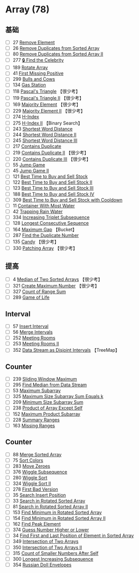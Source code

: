 # Array (78)

## 基础
- [ ] 27 [Remove Element](https://leetcode.com/problems/remove-element/)
- [ ] 26 [Remove Duplicates from Sorted Array](https://leetcode.com/problems/remove-duplicates-from-sorted-array/description/)
- [ ] 80 [Remove Duplicates from Sorted Array II](https://leetcode.com/problems/remove-duplicates-from-sorted-array-ii/description/)
- [ ] 277 [🔒 Find the Celebrity](https://leetcode.com/problems/find-the-celebrity/description/)
- [ ] 189 [Rotate Array](https://leetcode.com/problems/rotate-array/description/)
- [ ] 41 [First Missing Positive](https://leetcode.com/problems/first-missing-positive/description/)
- [ ] 299 [Bulls and Cows](https://leetcode.com/problems/bulls-and-cows/)
- [ ] 134 [Gas Station](https://leetcode.com/problems/gas-station/description/)
- [ ] 118 [Pascal's Triangle](https://leetcode.com/problems/pascals-triangle/description/)	【很少考】
- [ ] 119 [Pascal's Triangle II](https://leetcode.com/problems/pascals-triangle-ii/description/)	【很少考】
- [ ] 169 [Majority Element](https://leetcode.com/problems/majority-element/description/)	【很少考】
- [ ] 229 [Majority Element II](https://leetcode.com/problems/majority-element-ii/description/)	【很少考】
- [ ] 274 [H-Index](https://leetcode.com/problems/h-index/description/)
- [ ] 275 [H-Index II](https://leetcode.com/problems/h-index-ii/description/)	【Binary Search】
- [ ] 243 [Shortest Word Distance](https://leetcode.com/problems/shortest-word-distance/description/)
- [ ] 244 [Shortest Word Distance II](https://leetcode.com/problems/shortest-word-distance-ii/description/)
- [ ] 245 [Shortest Word Distance III](https://leetcode.com/problems/shortest-word-distance-iii/description/)
- [ ] 217 [Contains Duplicate](https://leetcode.com/problems/contains-duplicate/description/)
- [ ] 219 [Contains Duplicate II](https://leetcode.com/problems/contains-duplicate-ii/description/)	【很少考】
- [ ] 220 [Contains Duplicate III](https://leetcode.com/problems/contains-duplicate-iii/description/)	【很少考】
- [ ] 55 [Jump Game](https://leetcode.com/problems/jump-game/description/)
- [ ] 45 [Jump Game II](https://leetcode.com/problems/jump-game-ii/description/)
- [ ] 121 [Best Time to Buy and Sell Stock](https://leetcode.com/problems/best-time-to-buy-and-sell-stock/description/)
- [ ] 122 [Best Time to Buy and Sell Stock II](https://leetcode.com/problems/best-time-to-buy-and-sell-stock-ii/description/)
- [ ] 123 [Best Time to Buy and Sell Stock III](https://leetcode.com/problems/best-time-to-buy-and-sell-stock-iii/description/)
- [ ] 188 [Best Time to Buy and Sell Stock IV](https://leetcode.com/problems/best-time-to-buy-and-sell-stock-iv/description/)
- [ ] 309 [Best Time to Buy and Sell Stock with Cooldown](https://leetcode.com/problems/best-time-to-buy-and-sell-stock-with-cooldown/description/)
- [ ] 11 [Container With Most Water](https://leetcode.com/problems/container-with-most-water/description/)
- [ ] 42 [Trapping Rain Water](https://leetcode.com/problems/trapping-rain-water/description/)
- [ ] 334 [Increasing Triplet Subsequence](https://leetcode.com/problems/increasing-triplet-subsequence/description/)
- [ ] 128 [Longest Consecutive Sequence](https://leetcode.com/problems/longest-consecutive-sequence/description/)
- [ ] 164 [Maximum Gap](https://leetcode.com/problems/maximum-gap/description/)	【Bucket】
- [ ] 287 [Find the Duplicate Number](https://leetcode.com/problems/find-the-duplicate-number/description/)
- [ ] 135 [Candy](https://leetcode.com/problems/candy/description/)	【很少考】
- [ ] 330 [Patching Array](https://leetcode.com/problems/patching-array/description/)	【很少考】

## 提高
- [ ] 4 [Median of Two Sorted Arrays](https://leetcode.com/problems/median-of-two-sorted-arrays/description/)	【很少考】
- [ ] 321 [Create Maximum Number](https://leetcode.com/problems/create-maximum-number/description/)	【很少考】
- [ ] 327 [Count of Range Sum](https://leetcode.com/problems/count-of-range-sum/description/)
- [ ] 289 [Game of Life](https://leetcode.com/problems/game-of-life/description/)

## Interval
- [ ] 57 [Insert Interval](https://leetcode.com/problems/insert-interval/description/)
- [ ] 56 [Merge Intervals](https://leetcode.com/problems/merge-intervals/description/)
- [ ] 252 [Meeting Rooms](https://leetcode.com/problems/meeting-rooms/description/)
- [ ] 253 [Meeting Rooms II](https://leetcode.com/problems/meeting-rooms-ii/description/)
- [ ] 352 [Data Stream as Disjoint Intervals](https://leetcode.com/problems/data-stream-as-disjoint-intervals/description/)	【TreeMap】

## Counter
- [ ] 239 [Sliding Window Maximum](https://leetcode.com/problems/sliding-window-maximum/description/)
- [ ] 295 [Find Median from Data Stream](https://leetcode.com/problems/find-median-from-data-stream/description/)
- [ ] 53 [Maximum Subarray](https://leetcode.com/problems/maximum-subarray/description/)
- [ ] 325 [Maximum Size Subarray Sum Equals k](https://leetcode.com/problems/maximum-size-subarray-sum-equals-k/)
- [ ] 209 [Minimum Size Subarray Sum](https://leetcode.com/problems/minimum-size-subarray-sum/description/)
- [ ] 238 [Product of Array Except Self](https://leetcode.com/problems/product-of-array-except-self/description/)
- [ ] 152 [Maximum Product Subarray](https://leetcode.com/problems/maximum-product-subarray/description/)
- [ ] 228 [Summary Ranges](https://leetcode.com/problems/summary-ranges/description/)
- [ ] 163 [Missing Ranges](https://leetcode.com/problems/missing-ranges/description/)

## Counter
- [ ] 88 [Merge Sorted Array](https://leetcode.com/problems/merge-sorted-array/description/)
- [ ] 75 [Sort Colors](https://leetcode.com/problems/sort-colors/description/)
- [ ] 283 [Move Zeroes](https://leetcode.com/problems/move-zeroes/description/)
- [ ] 376 [Wiggle Subsequence](https://leetcode.com/problems/wiggle-subsequence/description/)
- [ ] 280 [Wiggle Sort](https://leetcode.com/problems/wiggle-sort/description/)
- [ ] 324 [Wiggle Sort II](https://leetcode.com/problems/wiggle-sort-ii/description/)
- [ ] 278 [First Bad Version](https://leetcode.com/problems/first-bad-version/description/)
- [ ] 35 [Search Insert Position](https://leetcode.com/problems/search-insert-position/description/)
- [ ] 33 [Search in Rotated Sorted Array](https://leetcode.com/problems/search-in-rotated-sorted-array/description/)
- [ ] 81 [Search in Rotated Sorted Array II](https://leetcode.com/problems/search-in-rotated-sorted-array-ii/description/)
- [ ] 153 [Find Minimum in Rotated Sorted Array](https://leetcode.com/problems/find-minimum-in-rotated-sorted-array/description/)
- [ ] 154 [Find Minimum in Rotated Sorted Array II](https://leetcode.com/problems/find-minimum-in-rotated-sorted-array-ii/description/)
- [ ] 162 [Find Peak Element](https://leetcode.com/problems/find-peak-element/description/)
- [ ] 374 [Guess Number Higher or Lower](https://leetcode.com/problems/guess-number-higher-or-lower/)
- [ ] 34 [Find First and Last Position of Element in Sorted Array](https://leetcode.com/problems/find-first-and-last-position-of-element-in-sorted-array/description/)
- [ ] 349 [Intersection of Two Arrays](https://leetcode.com/problems/intersection-of-two-arrays/description/)
- [ ] 350 [Intersection of Two Arrays II](https://leetcode.com/problems/intersection-of-two-arrays-ii/description/)
- [ ] 315 [Count of Smaller Numbers After Self](https://leetcode.com/problems/count-of-smaller-numbers-after-self/description/)
- [ ] 300 [Longest Increasing Subsequence](https://leetcode.com/problems/longest-increasing-subsequence/description/)
- [ ] 354 [Russian Doll Envelopes](https://leetcode.com/problems/russian-doll-envelopes/description/)
